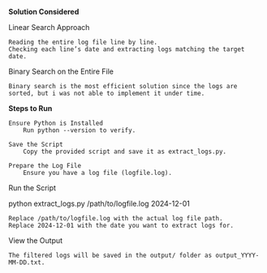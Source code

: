 **Solution Considered** <br>

Linear Search Approach

    Reading the entire log file line by line.
    Checking each line’s date and extracting logs matching the target date.

Binary Search on the Entire File

    Binary search is the most efficient solution since the logs are sorted, but i was not able to implement it under time.

**Steps to Run** <br>

    Ensure Python is Installed
        Run python --version to verify.

    Save the Script
        Copy the provided script and save it as extract_logs.py.

    Prepare the Log File
        Ensure you have a log file (logfile.log).
        
Run the Script

python extract_logs.py /path/to/logfile.log 2024-12-01

    Replace /path/to/logfile.log with the actual log file path.
    Replace 2024-12-01 with the date you want to extract logs for.

View the Output

    The filtered logs will be saved in the output/ folder as output_YYYY-MM-DD.txt.
